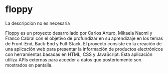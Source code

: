 # floppy
La descripcion no es necesaria

Floppy es un proyecto desarrollado por Carlos Arturo, Mikaela Naomi y Franco Cabral con el objetivo de profundizar en su aprendizaje en los temas de Front-End, Back-End y Full-Stack. El proyecto consiste en la creación de una aplicación web para presentar la información de productos electrónicos con herramientas basadas en HTML, CSS y JavaScript. Esta aplicación utiliza APIs externas para acceder a datos que posteriomente son mostrados en pantalla.